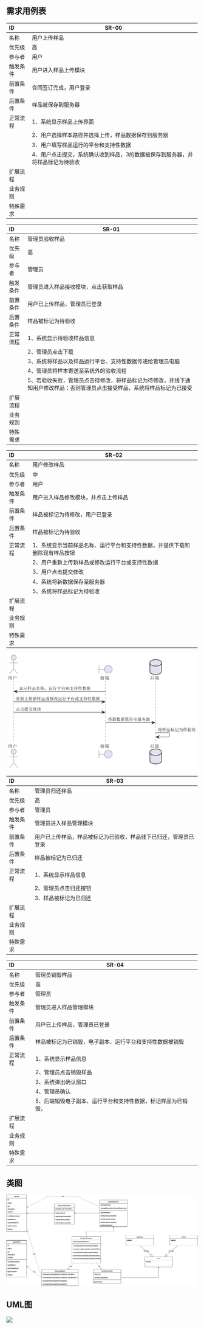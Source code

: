 ![]()

## 需求用例表

| ID       | SR-00                                |
| :------- | ------------------------------------ |
| 名称     | 用户上传样品                         |
| 优先级   | 高                                   |
| 参与者   | 用户                                 |
| 触发条件 | 用户进入样品上传模块 |
| 前置条件 | 合同签订完成，用户登录               |
| 后置条件 | 样品被保存到服务器               |
| 正常流程 | 1、系统显示样品上传界面            |
|  | 2、用户选择样本路径并选择上传，样品数据保存到服务器 |
|  | 3、用户填写样品运行的平台和支持性数据 |
|  | 4、用户点击提交，系统确认收到样品，3的数据被保存到服务器，并将样品标记为待验收 |
| 扩展流程 |                                      |
| 业务规则 |                                      |
| 特殊需求 |                                      |

| ID       | SR-01                                                        |
| :------- | ------------------------------------------------------------ |
| 名称     | 管理员验收样品                                               |
| 优先级   | 高                                                           |
| 参与者   | 管理员                                                       |
| 触发条件 | 管理员进入样品接收模块，点击获取样品                         |
| 前置条件 | 用户已上传样品，管理员已登录                                 |
| 后置条件 | 样品被标记为待验收                                           |
| 正常流程 | 1、系统显示待验收样品信息                                    |
|          | 2、管理员点击下载                                            |
|          | 3、系统将样品以及样品运行平台、支持性数据传递给管理员电脑    |
|          | 4、管理员将样本寄送至系统外的验收流程                        |
|          | 5、若验收失败，管理员点击待修改，将样品标记为待修改，并线下通知用户修改样品；否则管理员点击接受样品，系统将样品标记为已接受 |
| 扩展流程 |                                                              |
| 业务规则 |                                                              |
| 特殊需求 |                                                              |

| ID       | SR-02                                                        |
| :------- | ------------------------------------------------------------ |
| 名称     | 用户修改样品                                                 |
| 优先级   | 中                                                           |
| 参与者   | 用户                                                         |
| 触发条件 | 用户进入样品修改模块，并点击上传样品                         |
| 前置条件 | 样品被标记为待修改，用户已登录                               |
| 后置条件 | 样品被标记为待验收                                           |
| 正常流程 | 1、系统显示当前样品名称、运行平台和支持性数据，并提供下载和删除现有样品按钮 |
|          | 2、用户重新上传新样品或修改运行平台或支持性数据              |
|          | 3、用户点击提交修改                                          |
|          | 4、系统将新数据保存至服务器                                  |
|          | 5、系统将样品标记为待验收                                    |
| 扩展流程 |                                                              |
| 业务规则 |                                                              |
| 特殊需求 |                                                              |

![](zljRef/SR-02.png)

| ID       | SR-03                                                        |
| :------- | ------------------------------------------------------------ |
| 名称     | 管理员归还样品                                               |
| 优先级   | 高                                                           |
| 参与者   | 管理员                                                       |
| 触发条件 | 管理员进入样品管理模块                                       |
| 前置条件 | 用户已上传样品，样品被标记为已验收，样品线下已归还，管理员已登录 |
| 后置条件 | 样品被标记为已归还                                           |
| 正常流程 | 1、系统显示样品信息                                          |
|          | 2、管理员点击归还按钮                                        |
|          | 3、样品被标记为已归还                                        |
| 扩展流程 |                                                              |
| 业务规则 |                                                              |
| 特殊需求 |                                                              |

| ID       | SR-04                                                        |
| :------- | ------------------------------------------------------------ |
| 名称     | 管理员销毁样品                                               |
| 优先级   | 高                                                           |
| 参与者   | 管理员                                                       |
| 触发条件 | 管理员进入样品管理模块                                       |
| 前置条件 | 用户已上传样品，管理员已登录                                 |
| 后置条件 | 样品被标记为已销毁，电子副本、运行平台和支持性数据被销毁     |
| 正常流程 | 1、系统显示样品信息                                          |
|          | 2、管理员点击销毁样品                                        |
|          | 3、系统弹出确认窗口                                          |
|          | 4、管理员确认                                                |
|          | 5、后端销毁电子副本、运行平台和支持性数据，标记样品为已销毁， |
| 扩展流程 |                                                              |
| 业务规则 |                                                              |
| 特殊需求 |                                                              |

## 类图

![](zljRef/Sample.png)

## UML图

![](/umls/out/sampleUml/sampleUml.png)
